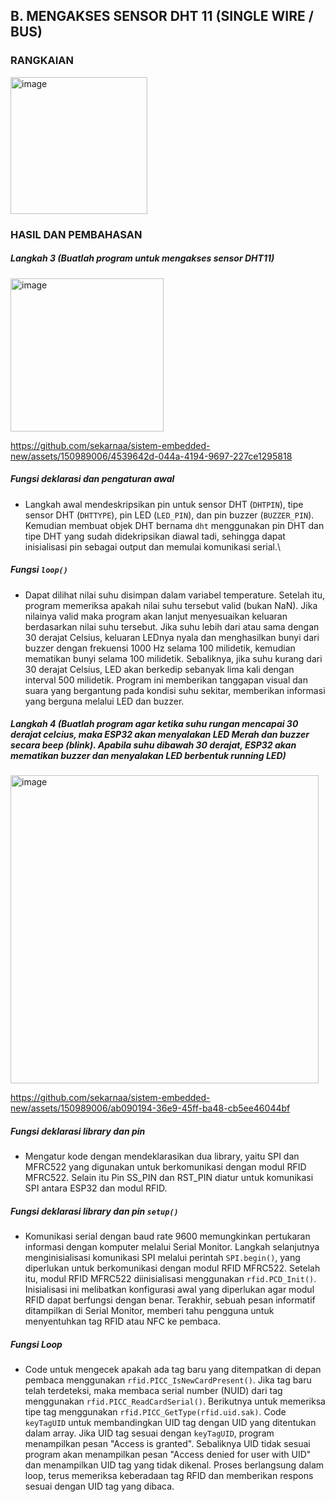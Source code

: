 ## B. MENGAKSES SENSOR DHT 11 (SINGLE WIRE / BUS)
### RANGKAIAN
<img width="219" alt="image" src="https://github.com/sekarnaa/sistem-embedded-new/assets/150989006/030a6da7-7109-4225-aaa3-176b64b66344">

### HASIL DAN PEMBAHASAN
##### Langkah 3 (Buatlah program untuk mengakses sensor DHT11)
  <img width="245" alt="image" src="https://github.com/sekarnaa/sistem-embedded-new/assets/150989006/c77a2030-4247-4aa2-8a7d-88fde86bcbfe">


https://github.com/sekarnaa/sistem-embedded-new/assets/150989006/4539642d-044a-4194-9697-227ce1295818


  ##### *Fungsi deklarasi dan pengaturan awal*
  - Langkah awal mendeskripsikan pin untuk sensor DHT (`DHTPIN`), tipe sensor DHT (`DHTTYPE`), pin LED (`LED_PIN`), dan pin buzzer (`BUZZER_PIN`). Kemudian membuat objek DHT bernama `dht` menggunakan pin DHT dan tipe DHT yang sudah didekripsikan diawal tadi, sehingga dapat inisialisasi pin sebagai output dan memulai komunikasi serial.\
  ##### *Fungsi `loop()`*
  - Dapat dilihat nilai suhu disimpan dalam variabel temperature. Setelah itu, program memeriksa apakah nilai suhu tersebut valid (bukan NaN). Jika nilainya valid maka program akan lanjut menyesuaikan keluaran berdasarkan nilai suhu tersebut. Jika suhu lebih dari atau sama dengan 30 derajat Celsius, keluaran LEDnya nyala dan menghasilkan bunyi dari buzzer dengan frekuensi 1000 Hz selama 100 milidetik, kemudian mematikan bunyi selama 100 milidetik. Sebaliknya, jika suhu kurang dari 30 derajat Celsius, LED akan berkedip sebanyak lima kali dengan interval 500 milidetik. Program ini memberikan tanggapan visual dan suara yang bergantung pada kondisi suhu sekitar, memberikan informasi yang berguna melalui LED dan buzzer.
  
  ##### Langkah 4 (Buatlah program agar ketika suhu rungan mencapai 30 derajat celcius, maka ESP32 akan menyalakan LED Merah dan buzzer secara beep (blink). Apabila suhu dibawah 30 derajat, ESP32 akan mematikan buzzer dan menyalakan LED berbentuk running LED)
  <img width="493" alt="image" src="https://github.com/sekarnaa/sistem-embedded-new/assets/150989006/bf40ffeb-c11b-4023-aaae-eee1b98db593">



https://github.com/sekarnaa/sistem-embedded-new/assets/150989006/ab090194-36e9-45ff-ba48-cb5ee46044bf


  ##### *Fungsi deklarasi library dan pin*
   - Mengatur kode dengan mendeklarasikan dua library, yaitu SPI dan MFRC522 yang digunakan untuk berkomunikasi dengan modul RFID MFRC522. Selain itu Pin SS_PIN dan RST_PIN diatur untuk komunikasi SPI antara ESP32 dan modul RFID.
  ##### *Fungsi deklarasi library dan pin `setup()`*
  - Komunikasi serial dengan baud rate 9600 memungkinkan pertukaran informasi dengan komputer melalui Serial Monitor. Langkah selanjutnya menginisialisasi komunikasi SPI melalui perintah `SPI.begin()`, yang diperlukan untuk berkomunikasi dengan modul RFID MFRC522. Setelah itu, modul RFID MFRC522 diinisialisasi menggunakan `rfid.PCD_Init()`. Inisialisasi ini melibatkan konfigurasi awal yang diperlukan agar modul RFID dapat berfungsi dengan benar. Terakhir, sebuah pesan informatif ditampilkan di Serial Monitor, memberi tahu pengguna untuk menyentuhkan tag RFID atau NFC ke pembaca.
  ##### *Fungsi Loop*
  - Code untuk mengecek apakah ada tag baru yang ditempatkan di depan pembaca menggunakan `rfid.PICC_IsNewCardPresent()`. Jika tag baru telah terdeteksi, maka membaca serial number (NUID) dari tag menggunakan `rfid.PICC_ReadCardSerial()`. Berikutnya untuk memeriksa tipe tag menggunakan `rfid.PICC_GetType(rfid.uid.sak)`. Code `keyTagUID` untuk membandingkan UID tag dengan UID yang ditentukan dalam array. Jika UID tag sesuai dengan `keyTagUID`, program menampilkan pesan "Access is granted". Sebaliknya UID tidak sesuai program akan menampilkan pesan "Access denied for user with UID" dan menampilkan UID tag yang tidak dikenal. Proses berlangsung dalam loop, terus memeriksa keberadaan tag RFID dan memberikan respons sesuai dengan UID tag yang dibaca.

